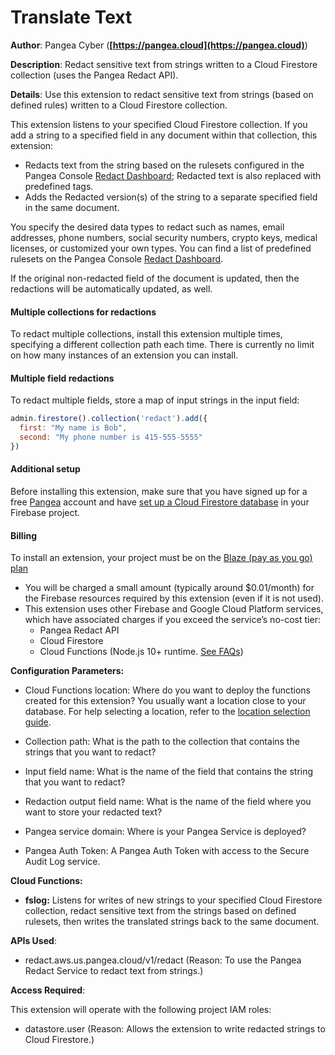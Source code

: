 # Translate Text

**Author**: Pangea Cyber (**[https://pangea.cloud](https://pangea.cloud)**)

**Description**: Redact sensitive text from strings written to a Cloud Firestore collection (uses the Pangea Redact API).



**Details**: Use this extension to redact sensitive text from strings (based on defined rules) written to a Cloud Firestore collection.

This extension listens to your specified Cloud Firestore collection. If you add a string to a specified field in any document within that collection, this extension:

- Redacts text from the string based on the rulesets configured in the Pangea Console [Redact Dashboard](https://console.pangea.cloud/service/redact); Redacted text is also replaced with predefined tags.  
- Adds the Redacted version(s) of the string to a separate specified field in the same document.

You specify the desired data types to redact such as names, email addresses, phone numbers, social security numbers, crypto keys, medical licenses, or customized your own types. You can find a list of predefined rulesets on the Pangea Console [Redact Dashboard](https://console.pangea.cloud/service/redact).

If the original non-redacted field of the document is updated, then the redactions will be automatically updated, as well.

#### Multiple collections for redactions

To redact multiple collections, install this extension multiple times, specifying a different
collection path each time. There is currently no limit on how many instances of an extension you
can install.

#### Multiple field redactions

To redact multiple fields, store a map of input strings in the input field:

```js
admin.firestore().collection('redact').add({
  first: "My name is Bob",
  second: "My phone number is 415-555-5555"
})
```

#### Additional setup

Before installing this extension, make sure that you have signed up for a free [Pangea](https://pangea.cloud/signup?utm_medium=google-marketplace&utm_source=marketplace&utm_campaign=firebase-extension-audit) account and have [set up a Cloud Firestore database](https://firebase.google.com/docs/firestore/quickstart) in your Firebase project.

#### Billing
To install an extension, your project must be on the [Blaze (pay as you go) plan](https://firebase.google.com/pricing)

- You will be charged a small amount (typically around $0.01/month) for the Firebase resources required by this extension (even if it is not used).
- This extension uses other Firebase and Google Cloud Platform services, which have associated charges if you exceed the service’s no-cost tier:
  - Pangea Redact API
  - Cloud Firestore
  - Cloud Functions (Node.js 10+ runtime. [See FAQs](https://firebase.google.com/support/faq#extensions-pricing))





**Configuration Parameters:**

* Cloud Functions location: Where do you want to deploy the functions created for this extension? You usually want a location close to your database. For help selecting a location, refer to the [location selection guide](https://firebase.google.com/docs/functions/locations).


* Collection path: What is the path to the collection that contains the strings that you want to redact?


* Input field name: What is the name of the field that contains the string that you want to redact?


* Redaction output field name: What is the name of the field where you want to store your redacted text?


* Pangea service domain: Where is your Pangea Service is deployed?


* Pangea Auth Token: A Pangea Auth Token with access to the Secure Audit Log service.




**Cloud Functions:**

* **fslog:** Listens for writes of new strings to your specified Cloud Firestore collection, redact sensitive text from the strings based on defined rulesets, then writes the translated strings back to the same document.



**APIs Used**:

* redact.aws.us.pangea.cloud/v1/redact (Reason: To use the Pangea Redact Service to redact text from strings.)



**Access Required**:



This extension will operate with the following project IAM roles:

* datastore.user (Reason: Allows the extension to write redacted strings to Cloud Firestore.)
